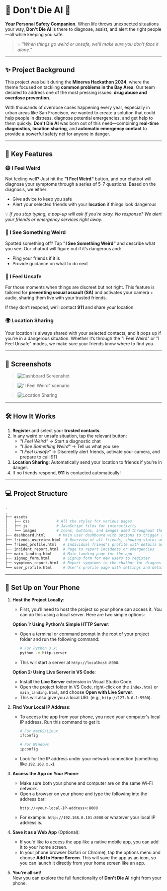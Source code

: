 # 🚨 Don't Die AI 🚨

**Your Personal Safety Companion.** When life throws unexpected situations your way, **Don't Die AI** is there to diagnose, assist, and alert the right people—all while keeping you safe.

> 💡 *"When things go weird or unsafe, we’ll make sure you don’t face it alone."*

---

## ✨ Project Background

This project was built during the **Minerva Hackathon 2024**, where the theme focused on tackling **common problems in the Bay Area**. Our team decided to address one of the most pressing issues: **drug abuse and overdose prevention**.

With thousands of overdose cases happening every year, especially in urban areas like San Francisco, we wanted to create a solution that could help people in distress, diagnose potential emergencies, and get help to them quickly. **Don't Die AI** was born out of this need—combining **real-time diagnostics**, **location sharing**, and **automatic emergency contact** to provide a powerful safety net for anyone in danger.

---

## 🎯 Key Features

### 😷 **I Feel Weird**
Not feeling well? Just hit the **"I Feel Weird"** button, and our chatbot will diagnose your symptoms through a series of 5-7 questions. Based on the diagnosis, we either:
- Give advice to keep you safe
- Alert your selected friends with your **location** if things look dangerous

💡 *If you stop typing, a pop-up will ask if you're okay. No response? We alert your friends or emergency services right away.*

### 👀 **I See Something Weird**
Spotted something off? Tap **"I See Something Weird"** and describe what you see. Our chatbot will figure out if it’s dangerous and:
- Ping your friends if it is
- Provide guidance on what to do next

### 🚨 **I Feel Unsafe**
For those moments when things are discreet but not right. This feature is tailored for **preventing sexual assault (SA)** and activates your camera + audio, sharing them live with your trusted friends.

If they don’t respond, we’ll contact **911** and share your location.

### 🌍 **Location Sharing**
Your location is always shared with your selected contacts, and it pops up if you’re in a dangerous situation. Whether it’s through the "I Feel Weird" or "I Feel Unsafe" modes, we make sure your friends know where to find you. 

---

## 📸 **Screenshots**

> ![Dashboard Screenshot](assets/images/dashboards_screenshot.png)

> !["I Feel Weird" scenario](assets/images/deedee_conversation.png)

> ![Location Sharing](assets/images/location_shared.png)

---

## 🛠️ **How It Works**

1. **Register** and select your **trusted contacts**.
2. In any weird or unsafe situation, tap the relevant button:
   - *"I Feel Weird"* → Start a diagnostic chat
   - *"I See Something Weird"* → Tell us what you see
   - *"I Feel Unsafe"* → Discreetly alert friends, activate your camera, and prepare to call 911
3. **Location Sharing**: Automatically send your location to friends if you're in danger.
4. If no friends respond, **911** is contacted automatically!

---

## 💻 **Project Structure**

```bash
.
.
├── assets
│   ├── css            # All the styles for various pages
│   ├── js             # JavaScript files for interactivity
│   └── images         # Icons, buttons, and images used throughout the app
├── dashboard.html      # Main user dashboard with options to trigger actions
├── friends_overview.html  # Overview of all friends, showing status and location
├── friend_profile.html   # Individual friend's profile with details and status
├── incident_report.html  # Page to report incidents or emergencies
├── main_landing.html     # Main landing page for the app
├── signup_form.html      # Signup form for new users to register
├── symptoms_report.html  # Report symptoms to the chatbot for diagnosis
└── user_profile.html     # User's profile page with settings and details
```

---

## 📱 **Set Up on Your Phone**

1. **Host the Project Locally**:
   - First, you’ll need to host the project so your phone can access it. You can do this using a local server. Here are two simple options:
   
   **Option 1: Using Python's Simple HTTP Server**:
   - Open a terminal or command prompt in the root of your project folder and run the following command:
     ```bash
     # For Python 3.x:
     python -m http.server
     ```
   - This will start a server at `http://localhost:8000`.

   **Option 2: Using Live Server in VS Code**:
   - Install the **Live Server** extension in Visual Studio Code.
   - Open the project folder in VS Code, right-click on the `index.html` or `main_landing.html`, and choose **Open with Live Server**.
   - This will also give you a local URL (e.g., `http://127.0.0.1:5500`).

2. **Find Your Local IP Address**:
   - To access the app from your phone, you need your computer's local IP address. Run this command to get it:
     ```bash
     # For macOS/Linux
     ifconfig

     # For Windows
     ipconfig
     ```
   - Look for the IP address under your network connection (something like `192.168.x.x`).

3. **Access the App on Your Phone**:
   - Make sure both your phone and computer are on the same Wi-Fi network.
   - Open a browser on your phone and type the following into the address bar:
     ```text
     http://<your-local-IP-address>:8000
     ```
   - For example: `http://192.168.0.101:8000` or whatever your local IP address is.

4. **Save it as a Web App** (Optional):
   - If you'd like to access the app like a native mobile app, you can add it to your home screen.
   - In your phone browser (Safari or Chrome), tap the options menu and choose **Add to Home Screen**. This will save the app as an icon, so you can launch it directly from your home screen like an app.

5. **You're all set!**  
   Now you can explore the full functionality of **Don't Die AI** right from your phone.

